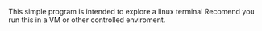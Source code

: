 This simple program is intended to explore a linux terminal
Recomend you run this in a VM or other controlled enviroment.
